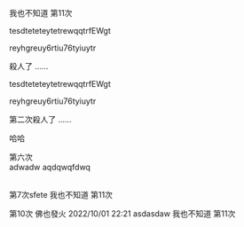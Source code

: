 我也不知道 第11次

tesdteteteytetrewqqtrfEWgt



reyhgreuy6rtiu76tyiuytr

殺人了
......


tesdteteteytetrewqqtrfEWgt



reyhgreuy6rtiu76tyiuytr

第二次殺人了
......

哈哈

第六次\
adwadw
aqdqwqfdwq

\
第7次sfete
我也不知道 第11次

第10次 
佛也發火 2022/10/01 22:21
asdasdaw
我也不知道 第11次
